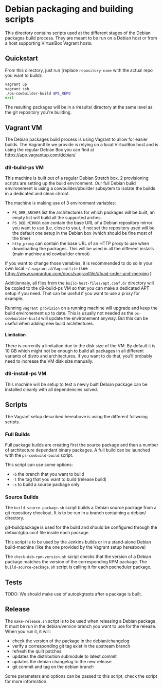 # Debian packaging and building scripts

This directory contains scripts used at the different stages of the
Debian packages build process.  They are meant to be run on a Debian host or
from a host supporting VirtualBox Vagrant hosts.

## Quickstart

From this directory, just run (replace `repository-name` with the actual repo
you want to build):

```bash
vagrant up
vagrant ssh
./ps-cowbuilder-build $PS_REPO
exit
```

The resulting packages will be in a /results/ directory at the same level as
the git repository you're building.

## Vagrant VM
The Debian packages build process is using Vagrant to allow for easier builds.
The Vagrantfile we provide is relying on a local VirtualBox host and is using
the regular Debian Box you can find at https://app.vagrantup.com/debian/

### d9-build-ps VM
This machine is built out of a regular Debian Stretch box.  2 provisioning
scripts are setting up the build environment.  Our full Debian build environement
is using a cowbuilder/pbuilder subsytem to isolate the builds in a dedicated and
clean chroot.

The machine is making use of 3 environment variables:

- `PS_DEB_ARCHES` list the architectures for which packages will be built, an empty
    list will build all the supported arches.
- `PS_DEB_MIRROR` can contain the base URL of a Debian repository mirror you want
    to use (i.e. close to you), if not set the repository used will be the default
    one setup in the Debian box (which should be fine most of the time)
- `http_proxy` can contain the base URL of an HTTP proxy to use when downloading
    the packages.  This will be used in all the different installs (main machine and
    cowbuilder chroot)

If you want to change those variables, it is recommended to do so in your own local
`~/.vagrant.d/Vagrantfile` (see https://www.vagrantup.com/docs/vagrantfile/#load-order-and-merging )

Additionnaly, all files from the `build-host-files/apt.conf.d/` directory will be
copied to the d9-build-ps VM so that you can make a dedicated APT setup if you need.
That can be useful if you want to use a proxy for example.

Running `vagrant provision` on a running machine will upgrade and keep the build
environement up to date.  This is usually not needed as the `ps-cowbuilder-build`
will update the environement anyway.  But this can be useful when adding new build
architectures.

#### Limitation
There is currently a limitation due to the disk size of the VM.  By default it is
10 GB which might not be enough to build all packages in all different variants of
distro and architectures.  If you want to do that, you'll probably need to increase
the VM disk size manually.

### d9-install-ps VM
This machine will be setup to test a newly built Debian package can be installed
cleanly with all dependencies solved.

## Scripts
The Vagrant setup described hereabove is using the different follwoing scripts.

### Full Builds
Full package builds are creating first the source package and then a number of
architecture dependant binary packages.  A full build can be launched with the
`ps-cowbuild-build` script.

This script can use some options:

- `-b` the branch that you want to build
- `-t` the tag that you want to build (release build)
- `-s` to build a source package only

### Source Builds
The `build-source-package.sh` script builds a Debian source package from
a git repository checkout.  It is to be run in a branch containing a debian/
directory.

git-buildpackage is used for the build and should be configured through
the debian/gbp.conf file inside each package.

This script is to be used by the Jenkins builds or in a stand-alone Debian
build-machine (like the one provided by the Vagrant setup hereabove)


The `check-deb-rpm-version.sh` script checks that the version of a Debian
package matches the version of the corresponding RPM package.  The
`build-source-package.sh` script is calling it for each pscheduler package.

## Tests
TODO: We should make use of autopkgtests after a package is built.

## Release
The `make-release.sh` script is to be used when releasing a Debian package.
It must be run in the debian/version branch you want to use for the release. When
you run it, it will:
 - check the version of the package in the debian/changelog
 - verify a corresponding git tag exist in the upstream branch
 - refresh the quilt patches
 - updates the distribution submodule to latest commit
 - updates the debian changelog to the new release
 - git commit and tag on the debian branch

Some parameters and options can be passed to this script, check the script
for more information.

